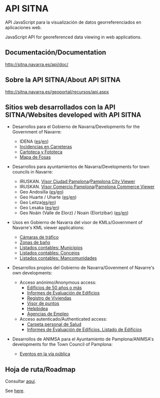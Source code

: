 # API SITNA
API JavaScript para la visualización de datos georreferenciados en aplicaciones web.

JavaScript API for georeferenced data viewing in web applications.

## Documentación/Documentation
http://sitna.navarra.es/api/doc/

## Sobre la API SITNA/About API SITNA
http://sitna.navarra.es/geoportal/recursos/api.aspx

## Sitios web desarrollados con la API SITNA/Websites developed with API SITNA
* Desarrollos para el Gobierno de Navarra/Developments for the Government of Navarre:
  * IDENA ([es](https://idena.navarra.es/navegar/?lang=es "Infraestructura de Datos Espaciales de Navarra")/[en](https://idena.navarra.es/navegar/?lang=en "Spatial Data Infrastructure of Navarre"))
  * [Incidencias en Carreteras](https://administracionelectronica.navarra.es/IncCarreteras/Mapa.aspx "Estado de las carreteras. Gobierno de Navarra")
  * [Cartoteca y Fototeca](https://cartotecaYfototeca.navarra.es "Cartoteca y Fototeca. Gobierno de Navarra")
  * [Mapa de Fosas](http://fosas.navarra.es "Mapa de Fosas. Gobierno de Navarra")

* Desarrollos para ayuntamientos de Navarra/Developments for town councils in Navarre:
  * IRUSKAN. [Visor Ciudad Pamplona](https://sig.pamplona.es "SIG Corporativo Ayuntamiento de Pamplona")/[Pamplona City Viewer](https://sig.pamplona.es/?lang=en "Corporate GIS - Pamplona Town Council")
  * IRUSKAN. [Visor Comercio Pamplona](https://sig.pamplona.es/comercio "Actividad Económica. Ayuntamiento de Pamplona")/[Pamplona Commerce Viewer](https://sig.pamplona.es/comercio/?lang=en "Economic Activity - Pamplona Town Council")
  * Geo Andosilla ([es](https://idena.navarra.es/municipios/andosilla/?lang=es "Infraestructura de Datos Espaciales de Andosilla")/[en](https://idena.navarra.es/municipios/andosilla/?lang=en "Spatial Data Infrastructure of Andosilla"))
  * Geo Huarte / Uharte ([es](https://idena.navarra.es/municipios/huarte/?lang=es "Infraestructura de Datos Espaciales de Huarte / Uharte")/[en](https://idena.navarra.es/municipios/huarte/?lang=en "Spatial Data Infrastructure of Huarte / Uharte"))
  * Geo Leitza([es](https://idena.navarra.es/municipios/leitza/?lang=es "Infraestructura de Datos Espaciales de Leitza")/[en](https://idena.navarra.es/municipios/leitza/?lang=en "Spatial Data Infrastructure of Leitza"))
  * Geo Lesaka ([es](https://idena.navarra.es/municipios/lesaka/?lang=es "Infraestructura de Datos Espaciales de Lesaka")/[en](https://idena.navarra.es/municipios/lesaka/?lang=en "Spatial Data Infrastructure of Lesaka"))
  * Geo Noáin (Valle de Elorz) / Noain (Elortzibar) ([es](https://idena.navarra.es/municipios/noain/?lang=es "Infraestructura de Datos Espaciales de Noáin (Valle de Elorz) / Noain (Elortzibar)")/[en](https://idena.navarra.es/municipios/noain/?lang=en "Spatial Data Infrastructure of Noáin (Valle de Elorz) / Noain (Elortzibar)"))

* Usos en Gobierno de Navarra del visor de KMLs/Government of Navarre's KML viewer applications:
  * [Cámaras de tráfico](http://www.navarra.es/home_es/Temas/Territorio/Camaras/ "Cámaras de tráfico. Gobierno de Navarra")
  * [Zonas de baño](http://www.navarra.es/home_es/Temas/Medio+Ambiente/Patrimonio+natural/Banos+Naturales/ "Zonas de baño. Gobierno de Navarra")
  * [Listados contables: Municipios](http://sitna.navarra.es/kml/?url=http://www.navarra.es/appsext/DescargarFichero/default.aspx?CodigoCompleto=Portal@@@Mapas/Municipios.kml "Listados contables: Municipios. Gobierno de Navarra")
  * [Listados contables: Concejos](http://sitna.navarra.es/kml/?url=http://www.navarra.es/appsext/DescargarFichero/default.aspx?CodigoCompleto=Portal@@@Mapas/Concejos.kml "Listados contables: Concejos. Presupuesto y Cuentas. Gobierno de Navarra")
  * [Listados contables: Mancomunidades](http://sitna.navarra.es/kml/?url=http://www.navarra.es/appsext/DescargarFichero/default.aspx?CodigoCompleto=Portal@@@Mapas/Mancomunidades.kml "Listados contables: Mancomunidades. Presupuesto y Cuentas. Gobierno de Navarra")

* Desarrollos propios del Gobierno de Navarra/Govenment of Navarre's own developments:
  * Acceso anónimo/Anonymous access:
    * [Edificios de 50 años o más](https://administracionElectronica.navarra.es/InformeEdificios/VisualizacionGlobalEdificios.html "Registro de Informes de Evaluación de Edificios. Gobierno de Navarra")
    * [Informes de Evaluación de Edificios](https://administracionelectronica.navarra.es/InformeEdificios/ConsultaCiudadana.aspx "Registro de Informes de Evaluación de Edificios. Gobierno de Navarra")
    * [Registro de Viviendas](https://administracionelectronica.navarra.es/GN.RegistroViviendas.InternetUI/ListadoViviendas.aspx "Registro de Viviendas. Gobierno de Navarra")
    * [Visor de puntos](https://administracionelectronica.navarra.es/ApiSitnaIFrames/VisorPunto.aspx?x=614672&y=4741153&detalles=Informatika%2C%20Telekomunikazio%20eta%20Berrikuntza%20Publikoaren%20Zuzendaritza%20Nagusia%20%2F%20Direcci%C3%B3n%20General%20de%20Inform%C3%A1tica%2C%20Telecomunicaciones%20e%20Innovaci%C3%B3n%20P%C3%BAblica "Visor de puntos. Gobierno de Navarra")
    * [Helpbidea](https://administracionelectronica.navarra.es/helpbidea/Buscar.html "Helpbidea. Gobierno de Navarra")
    * [Agencias de Empleo](https://agenciasempleo.navarra.es/EmpleoLocalizaAgencia/ "Agencias de Empleo. Gobierno de Navarra")
  * Acceso autenticado/Authenticated access:
    * [Carpeta personal de Salud](https://administracionelectronica.navarra.es/CarpetaSalud/inicio "Carpeta personal de Salud. Gobierno de Navarra")
    * [Informes de Evaluación de Edificios. Listado de Edificios](https://administracionelectronica.navarra.es/InformeEdificios/ListadoEdificios.aspx "Registro de Informes de Evaluación de Edificios. Gobierno de Navarra")

* Desarrollos de ANIMSA para el Ayuntamiento de Pamplona/ANIMSA's developments for the Town Council of Pamplona:
  * [Eventos en la vía pública](http://policiamunicipal.pamplona.es/verPagina.aspx?IdPag=110 "Eventos en la vía pública. Policía Municipal de Pamplona")

## Hoja de ruta/Roadmap
Consultar [aquí](./roadmap.md).

See [here](./roadmap.md).
